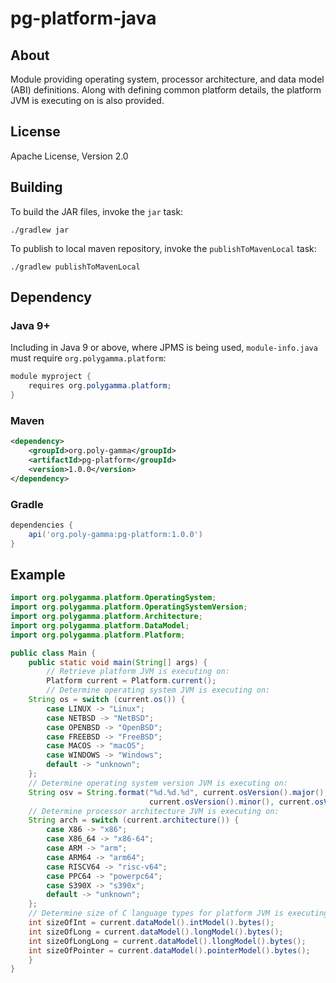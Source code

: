 # pg-platform-java

## About

Module providing operating system, processor architecture, and data model (ABI) definitions. Along
with defining common platform details, the platform JVM is executing on is also provided.

## License

Apache License, Version 2.0

## Building

To build the JAR files, invoke the `jar` task:

```
./gradlew jar
```

To publish to local maven repository, invoke the `publishToMavenLocal` task:

```
./gradlew publishToMavenLocal
```

## Dependency

### Java 9+

Including in Java 9 or above, where JPMS is being used, `module-info.java` must require
`org.polygamma.platform`:

```java
module myproject {
    requires org.polygamma.platform;
}
```

### Maven

```xml
<dependency>
    <groupId>org.poly-gamma</groupId>
    <artifactId>pg-platform</groupId>
    <version>1.0.0</version>
</dependency>
```

### Gradle

```groovy
dependencies {
    api('org.poly-gamma:pg-platform:1.0.0')
}
```

## Example

```java
import org.polygamma.platform.OperatingSystem;
import org.polygamma.platform.OperatingSystemVersion;
import org.polygamma.platform.Architecture;
import org.polygamma.platform.DataModel;
import org.polygamma.platform.Platform;

public class Main {
    public static void main(String[] args) {
    	// Retrieve platform JVM is executing on:
        Platform current = Platform.current();
        // Determine operating system JVM is executing on:
	String os = switch (current.os()) {
	    case LINUX -> "Linux";
	    case NETBSD -> "NetBSD";
	    case OPENBSD -> "OpenBSD";
	    case FREEBSD -> "FreeBSD";
	    case MACOS -> "macOS";
	    case WINDOWS -> "Windows";
	    default -> "unknown";
	};
	// Determine operating system version JVM is executing on:
	String osv = String.format("%d.%d.%d", current.osVersion().major(),
	                           current.osVersion().minor(), current.osVersion().patch());
	// Determine processor architecture JVM is executing on:
	String arch = switch (current.architecture()) {
	    case X86 -> "x86";
	    case X86_64 -> "x86-64";
	    case ARM -> "arm";
	    case ARM64 -> "arm64";
	    case RISCV64 -> "risc-v64";
	    case PPC64 -> "powerpc64";
	    case S390X -> "s390x";
	    default -> "unknown";
	};
	// Determine size of C language types for platform JVM is executing on:
	int sizeOfInt = current.dataModel().intModel().bytes();
	int sizeOfLong = current.dataModel().longModel().bytes();
	int sizeOfLongLong = current.dataModel().llongModel().bytes();
	int sizeOfPointer = current.dataModel().pointerModel().bytes();
    }
}
```

